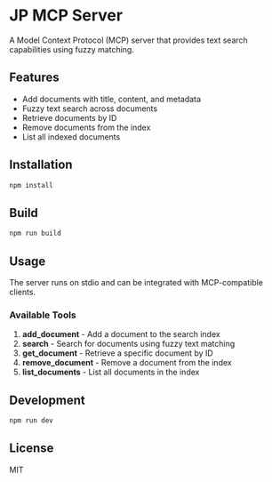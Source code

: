 # JP MCP Server

A Model Context Protocol (MCP) server that provides text search capabilities using fuzzy matching.

## Features

- Add documents with title, content, and metadata
- Fuzzy text search across documents
- Retrieve documents by ID
- Remove documents from the index
- List all indexed documents

## Installation

```bash
npm install
```

## Build

```bash
npm run build
```

## Usage

The server runs on stdio and can be integrated with MCP-compatible clients.

### Available Tools

1. **add_document** - Add a document to the search index
2. **search** - Search for documents using fuzzy text matching
3. **get_document** - Retrieve a specific document by ID
4. **remove_document** - Remove a document from the index
5. **list_documents** - List all documents in the index

## Development

```bash
npm run dev
```

## License

MIT